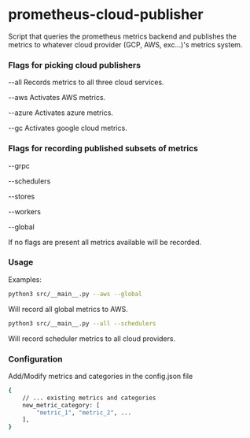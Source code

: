 # prometheus-cloud-publisher
Script that queries the prometheus metrics backend and publishes the metrics to whatever cloud provider (GCP, AWS, exc...)'s metrics system.

### Flags for picking cloud publishers
--all
Records metrics to all three cloud services.

--aws
Activates AWS metrics.

--azure
Activates azure metrics.

--gc
Activates google cloud metrics.


### Flags for recording published subsets of metrics
--grpc

--schedulers

--stores

--workers

--global

If no flags are present all metrics available will be recorded.

### Usage
Examples:
```sh
python3 src/__main__.py --aws --global
```
Will record all global metrics to AWS.

```sh
python3 src/__main__.py --all --schedulers
```
Will record scheduler metrics to all cloud providers.


### Configuration
Add/Modify metrics and categories in the config.json file 

```sh
{
    // ... existing metrics and categories
    new_metric_category: [
        "metric_1", "metric_2", ...
    ], 
}
```
